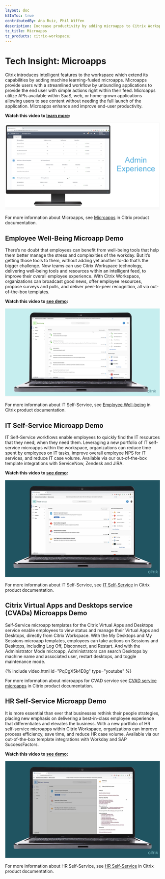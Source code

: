```yaml
---
layout: doc
h3InToc: true
contributedBy: Ana Ruiz, Phil Wiffen
description: Increase productivity by adding microapps to Citrix Workspace. Microapps allow users to view information and perform actions without launching the full application.
tz_title: Microapps
tz_products: citrix-workspace;
---
```

# Tech Insight: Microapps

Citrix introduces intelligent features to the workspace which extend its capabilities by adding machine learning-fueled microapps. Microapps provide users with a streamlined workflow by unbundling applications to provide the end user with simple actions right within their feed. Microapps utilize APIs available within SaaS, web, or home-grown applications allowing users to see content without needing the full launch of the application. Microapps enhance and improve end-user productivity.

**Watch this video to [learn more](https://www.youtube.com/watch?v=a1W_BEHYUcI&feature=youtu.be):**

[![Tech Insight-Microapp Overview](/en-us/tech-zone/learn/media/tech-insights_microapps_admin.png)](https://www.youtube.com/watch?v=a1W_BEHYUcI&feature=youtu.be)

For more information about Microapps, see [Microapps](/en-us/citrix-microapps.html) in Citrix product documentation.

## Employee Well-Being Microapp Demo

There’s no doubt that employees can benefit from well-being tools that help them better manage the stress and complexities of the workday. But it’s getting those tools to them, without adding yet another to-do that’s the bigger challenge. Now teams can use Citrix Workspace technology, delivering well-being tools and resources within an intelligent feed, to improve their overall employee experience.
With Citrix Workspace, organizations can broadcast good news, offer employee resources, propose surveys and polls, and deliver peer-to-peer recognition, all via out-of-the-box templates.

**Watch this video to [see demo](https://www.youtube.com/watch?v=1XD2gTK-W1g&feature=youtu.be&ab_channel=Citrix):**

[![Tech Insight-IT Self-Service](/en-us/tech-zone/learn/media/tech-insights_microapps_well-being.png)](https://www.youtube.com/watch?v=1XD2gTK-W1g&feature=youtu.be&ab_channel=Citrix)

For more information about IT Self-Service, see [Employee Well-being](/en-us/citrix-workspace/optimize-workflows/well-being.html) in Citrix product documentation.

## IT Self-Service Microapp Demo

IT Self-Service workflows enable employees to quickly find the IT resources that they need, when they need them. Leveraging a new portfolio of IT self-service microapps within the workspace, organizations can reduce time spent by employees on IT tasks, improve overall employee NPS for IT services, and reduce IT case volume. Available via our out-of-the-box template integrations with ServiceNow, Zendesk and JIRA.

**Watch this video to [see demo](https://www.youtube.com/watch?v=9FMzApqIBqA&feature=youtu.be&ab_channel=Citrix):**

[![Tech Insight-IT Self-Service](/en-us/tech-zone/learn/media/tech-insights_microapps_it.png)](https://www.youtube.com/watch?v=9FMzApqIBqA&feature=youtu.be&ab_channel=Citrix)

For more information about IT Self-Service, see [IT Self-Service](/en-us/citrix-microapps/deliver-workflows/it-self-service.html) in Citrix product documentation.

## Citrix Virtual Apps and Desktops service (CVADs) Microapps Demo

Self-Service microapp templates for the Citrix Virtual Apps and Desktops service enable employees to view status and manage their Virtual Apps and Desktops, directly from Citrix Workspace. With the My Desktops and My Sessions microapp templates, employees can take actions on Sessions and Desktops, including Log Off, Disconnect, and Restart. And with the Administrator Mode microapp, Administrators can search Desktops by machine name and associated user, restart desktops, and toggle maintenance mode.

{% include video.html id="PqCgX5k4E0g" type="youtube" %}

For more information about microapps for CVAD service see [CVAD service microapps](/en-us/citrix-microapps/set-up-template-integrations/integrate-cvads.html) in Citrix product documentation.

## HR Self-Service Microapp Demo

It is more essential than ever that businesses rethink their people strategies, placing new emphasis on delivering a best-in-class employee experience that differentiates and elevates the business. With a new portfolio of HR self-service microapps within Citrix Workspace, organizations can improve process efficiency, save time, and reduce HR case volume. Available via our out-of-the-box template integrations with Workday and SAP SuccessFactors.

**Watch this video to [see demo](https://www.youtube.com/watch?v=1JMdpHt4msk&feature=youtu.be&ab_channel=Citrix):**

[![Tech Insight-HR Self-Service](/en-us/tech-zone/learn/media/tech-insights_microapps_hr.png)](https://www.youtube.com/watch?v=1JMdpHt4msk&feature=youtu.be&ab_channel=Citrix)

For more information about HR Self-Service, see [HR Self-Service](/en-us/citrix-microapps/deliver-workflows/hr-self-service.html) in Citrix product documentation.
